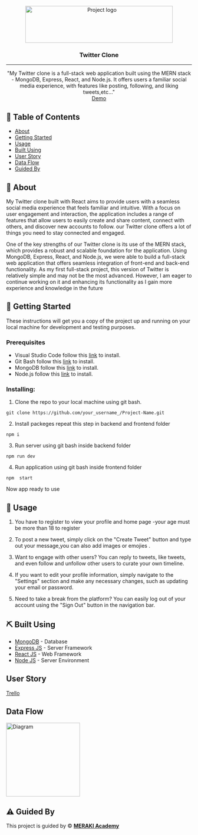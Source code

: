 <p align="center">
 <img width="400px" height="100px" src="https://www.aps.edu/sapr/images/pnglot.comtwitterbirdlogopng139932.png/image" alt="Project logo">
</p>

<h3 align="center">Twitter Clone
</h3>

---

<p align="center">"My Twitter clone is a full-stack web application built using the MERN stack - MongoDB, Express, React, and Node.js. It offers users a familiar social media experience, with features like posting, following, and liking tweets,etc..."
    <br> 
<a href=''>Demo</a>
    <br> 
</p>

## 📝 Table of Contents

- [About](#about)
- [Getting Started](#getting_started)
- [Usage](#usage)
- [Built Using](#built_using)
- [User Story](#user_story)
- [Data Flow](#data_flow)
- [Guided By](#guided_by)

## 🧐 About <a name = "about"></a>

My Twitter clone built with React aims to provide users with a seamless social media experience that feels familiar and intuitive. With a focus on user engagement and interaction, the application includes a range of features that allow users to easily create and share content, connect with others, and discover new accounts to follow.  our Twitter clone offers a lot of things you need to stay connected and engaged.

One of the key strengths of our Twitter clone is its use of the MERN stack, which provides a robust and scalable foundation for the application. Using MongoDB, Express, React, and Node.js, we were able to build a full-stack web application that offers seamless integration of front-end and back-end functionality. As my first full-stack project, this version of Twitter is relatively simple and may not be the most advanced. However, I am eager to continue working on it and enhancing its functionality as I gain more experience and knowledge in the future

## 🏁 Getting Started <a name = "getting_started"></a>

These instructions will get you a copy of the project up and running on your local machine for development and testing purposes.

### Prerequisites

- Visual Studio Code follow this <a href='https://code.visualstudio.com/download'>link</a> to install.
- Git Bash follow this <a href='https://git-scm.com/downloads'>link</a> to install.
- MongoDB follow this <a href='https://www.mongodb.com/'>link</a> to install.
- Node.js follow this <a href='https://nodejs.org/en'>link</a> to install.

### Installing:

1. Clone the repo to your local machine using git bash.

```
git clone https://github.com/your_username_/Project-Name.git
```

2. Install packeges repeat this step in backend and frontend folder

```
npm i
```

3. Run server using git bash inside backend folder

```
npm run dev
```

4. Run application using git bash inside frontend folder

```
npm  start
```

Now app ready to use

## 🎈 Usage <a name="usage"></a>

1. You have to register to view your profile and home page
-your age must be more than 18 to register

2. To post a new tweet, simply click on the "Create Tweet" button and type out your message,you can also add images or emojies .

3. Want to engage with other users? You can reply to tweets, like tweets, and even follow and unfollow other users to curate your own timeline.

4. If you want to edit your profile information, simply navigate to the "Settings" section and make any necessary changes, such as updating your email or password.

5. Need to take a break from the platform? You can easily log out of your account using the "Sign Out" button in the navigation bar.


## ⛏️ Built Using <a name = "built_using"></a>

- [MongoDB](https://www.mongodb.com/) - Database
- [Express JS](https://expressjs.com/) - Server Framework
- [React JS](https://https://reactjs.org/) - Web Framework
- [Node JS](https://nodejs.org/en/) - Server Environment

## User Story <a name = "#user_story"></a>

<a href='https://trello.com/b/hgjz9FRQ/social-media-platform'>Trello</a>

## Data Flow <a name = "#data_flow"></a>

<img width=200px height=200px src="https://cacoo.com/assets/site/img/templates/screenshots/er-database-diagram.png" alt="Diagram"></a>

## ⚠️ Guided By <a name = "guided_by"></a>

This project is guided by ©️ **[MERAKI Academy](https://www.meraki-academy.org)**

